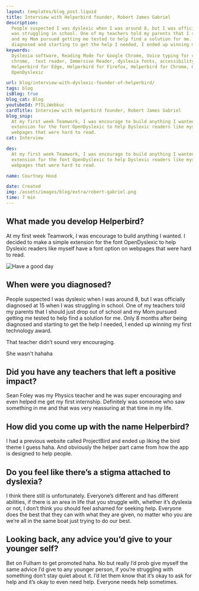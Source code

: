 ```yaml
---
layout: templates/blog_post.liquid
title: Interview with Helperbird founder, Robert James Gabriel
description:
  People suspected I was dyslexic when I was around 8, but I was officially diagnosed at 15 when I
  was struggling in school. One of my teachers told my parents that I should just drop out of school
  and my Mom pursued getting me tested to help find a solution for me. Only 8 months after being
  diagnosed and starting to get the help I needed, I ended up winning my first technology award.
keywords:
  Dyslexia software, Reading Mode for Google Chrome, Voice typing for chrome, Text to speech for
  chrome,  text reader, Immersive Reader, dyslexia fonts, accessibility software, dyslexia software,
  Helperbird for Edge, Helperbird for Firefox, Helperbird for Chrome, Opendyslexic for Chrome,
  OpenDyslexic

url: blog/interview-with-dyslexic-founder-of-helperbird/
tags: blog
isBlog: true
blog_cat: Blog
youtubeId: PfILiWebkuc
cardTitle: Interview with Helperbird founder, Robert James Gabriel
blog_snip:
  At my first week Teamwork, I was encourage to build anything I wanted. I decided to make a simple
  extension for the font OpenDyslexic to help Dyslexic readers like myself have a font option on
  webpages that were hard to read.
cat: Interview

des:
  At my first week Teamwork, I was encourage to build anything I wanted. I decided to make a simple
  extension for the font OpenDyslexic to help Dyslexic readers like myself have a font option on
  webpages that were hard to read.

name: Courtney Hood

date: Created
img: /assets/images/blog/extra/robert-gabriel.png
time: 7 min
---
```


## What made you develop Helperbird?

At my first week Teamwork, I was encourage to build anything I wanted. I decided to make a simple
extension for the font OpenDyslexic to help Dyslexic readers like myself have a font option on
webpages that were hard to read.

![Have a good day](/assets/images/blog/extra/robert-gabriel.png)

## When were you diagnosed?

People suspected I was dyslexic when I was around 8, but I was officially diagnosed at 15 when I was
struggling in school. One of my teachers told my parents that I should just drop out of school and
my Mom pursued getting me tested to help find a solution for me. Only 8 months after being diagnosed
and starting to get the help I needed, I ended up winning my first technology award.

That teacher didn’t sound very encouraging.

She wasn't hahaha

## Did you have any teachers that left a positive impact?

Sean Foley was my Physics teacher and he was super encouraging and even helped me get my first
internship. Definitely was someone who saw something in me and that was very reassuring at that time
in my life.

## How did you come up with the name Helperbird?

I had a previous website called ProjectBird and ended up liking the bird theme I guess haha. And
obviously the helper part came from how the app is designed to help people.

## Do you feel like there’s a stigma attached to dyslexia?

I think there still is unfortunately. Everyone’s different and has different abilities, if there is
an area in life that you struggle with, whether it’s dyslexia or not, I don’t think you should feel
ashamed for seeking help. Everyone does the best that they can with what they are given, no matter
who you are we’re all in the same boat just trying to do our best.

## Looking back, any advice you’d give to your younger self?

Bet on Fulham to get promoted haha. No but really I’d prob give myself the same advice I’d give to
any younger person, if you’re struggling with something don’t stay quiet about it. I’d let them know
that it’s okay to ask for help and it’s okay to even need help. Everyone needs help sometimes.
